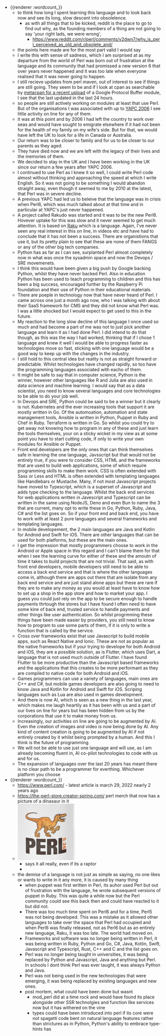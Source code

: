 - {{renderer :wordcount_}}
	- to think how long I spent learning this language and to look back now and see its long, slow descent into obsolelence.
		- as with all things that to be kicked, reddit is the place to go to find out why, as the founding members of a thing are not going to say 'your right lads, we were wrong',
			- https://www.reddit.com/r/perl/comments/v2dwn7/why_is_perl_perceived_as_old_and_obsolete_and/
	- the points here made are for the most part valid I would say
	- I write this with sense of sadness, which I am surprised at as my departure from the world of Perl was born out of frustration at the language and its community that had promissed a new version 6 that over years never happened and it was too late when everyone realised that it was never going to happen.
	- I still recieve updates from perl maven, out of interest to see if things are still going. They seem to be and if I look at cpan as searchable by [metacpan for a recent upload](https://metacpan.org/release/MBARBON/Google-ProtocolBuffers-Dynamic-0.42_04) of a Google Protocol Buffer module, I see that the last updated in the last 24 hours.
	- so people are still actively working on modules at least that use Perl. But of the organisations I was associated with up to [YAPC 2006](http://www.yapceurope.org/2006/user/item/1.html) I see little activity on line for any of them.
	- it was at this point and by 2006 I had left the country to work over seas and would have sought to emigrate elsewhere if it had not been for the health of my family on my wife's side. But for that, we would have left the UK to look for a life in Canada or Australia.
	- Our return was to be closer to family and for us to be closer to our parents as they aged.
	- They have died now and we are left with the legacy of their lives and the memories of them.
	- We decided to stay in the UK and I have been working in the UK since our return a few years after YAPC 2006.
	- I continued to use Perl as I knew it so well, I could write Perl code almost without thinking and approaching the speed at which I write English. So it was not going to be something I would abandon straight away, even though it seemed to me by 2010 at the latest, that Perl was in severe decline.
	- A previous YAPC had led us to beleive that the language was in crisis when Perl6, which was much talked about at that time and in particular at YAPC's just never happened.
	- A project called Rakudo was started and it was to be the new Perl6. Hovever uptake for this was slow and it never seemed to get much attention. It is based on [Raku](https://raku.org/) which is a language. Again, I've never seen any real interest in this on line, in videos etc and have had to conclude that it has not been a success. There are organistions that use it, but its pretty plain to see that these are none of them FANGS or any of the other big tech companies.
	- Python has as far as I can see, surplanted Perl almost completely now in what was once the sysadmin space and now the Devops / SRE movemenets.
	- I think this would have been given a big push by Google backing Python, whilst they have never backed Perl. Also in education Python has been used to teach programming to children and this has been a big success, encouraged further by the Raspberry Pi foundation and their use of Python in their educational materials.
	- There are poeple in technology now that have never heard of Perl. I came across one just a month ago now, who I was talking with about their SaaS framework for CMS and they did not know what Perl was. I was a little shocked but I would expect to get used to this in the future.
	- My reaction to the long slow decline of this language I once used so much and had become a part of me was not to just pick another language and learn it as I had done Perl. I did intend to do that though, as this was the way I had worked, thinking that if I chose 1 language and knew it well I would be able to progress faster as technologies move so fast, sticking with one language would be a good way to keep up with the changes in the industry.
	- I still hold to this central idea but reality is not as straight forward or predictable. Whilst technologies have changed rapidly, so too have the programming languages associated with eacho of them.
	- It might be safe to say that in computer science, Python is the winner, however other languages like R and Julia are also used in data science and machine learning. I would say that as a data scientist, you need to know several languages and core technologies to be able to do your job well.
	- In Devops and SRE, Python could be said to be a winner but it clearly is not. Kubernetes and the ever increasing tools that support it are mostly written in Go. Of the automoation, automation and state management tools, Ansible is written in Python, Puppet in Ruby and Chef in Ruby. Terraform is written in Go. So whilst you could try to get away not knowing how to program in any of these and just learn the tools themselves, your on a sticky wicket in my view as at some point you have to start cutting code, if only to write your own modules for Ansible or Puppet.
	- Front end developers are the only ones that can think themselves safe in learning the one language, Javsscript but that would not be entirely true, if you were to consider CSS, HTML and the frameworks that are used to build web applications, some of which require programming skills to make them work. CSS is often extended with Sass or Less and HTML is often extended with templating languages like Handlebars or Mustache. Many, if not most Javascript projects have moved to Typescript, which is a superset of Javascript and adds type checking to the language. Whilst the back end services for web applications written in Javescript and Typescript can be written in the same using NodeJS, Deno and even Bun to name the 3 that are current, many opt to write these in Go, Python, Ruby, Java, C# and the list goes on. So if your front end and back end, you have to work with at least 2 pure languages and several frameworks and templating languages.
	- In mobile developement, the 2 main languages are Java and Kotlin for Android and Swift for iOS. There are other languages that can be used for both platforms, but these are the main ones.
	- I get the impression that mostly programmers choose to work in the Android or Apple space in this regard and I can't blame them for that when I see the learning curve for either of these and the amoutn of time it takes to build projects that are not trivial. That said, as with front end developers, mobile developers still need to be able to access a back end service and that is where the other languages come in, although there are apps out there that are isolate from any back end service and are just stand alone apps but these are rare if they are to make any money as you would at least have to know how to set up a shop in the app store and how to market your app. I guess you could just rely on the app to be secure enough to handle payments thrtough the stores but I have found I often need to have some kine of back end, trusted service to handle payments and other things like user authentication. So whilst progrmming these things have been made easier by providers, you still need to know how to program to use some parts of them, if it is only to write a function that is called by the service.
	- Cross over frameworks exist that use Javascript to build mobile apps, such as React Native and Ionic. These are not as popular as the native frameworks but if your trying to develope for both Android and iOS, they are a possible solution, as is Flutter, which uses Dart, a language that is not used much outside of Flutter. I have found Flutter to be more productive than the Javascript based frameworks and the applicaitons that this creates to be more performant as they are compiled to native code for both Android and iOS.
	- Games programmers can use a variety of languages, main ones are C++ and C#, but mobile games developers are also going to need to know Java and Kotlin for Android and Swift for iOS. Scriping languages such as Lua are also used in games development.
	- And there is now AI, which is seen as a new thing in the last year, which makes me laugh heartily as it has been with us and a part of our lives on line for years but has been hidden from us by the corporations that use it to make money from us.
	- Increasingly, our activities on line are going to be augmented by AI. Even the creation of images and video is now being done by AI. Any kind of content creation is going to be augmented by AI if not entirely created by it whilst being prompted by a human. And this I think is the future of programming.
	- We will not be able to use just one language and will use, as I am already becoming fluent in, AI co-pilot technologies to code with us and for us.
	- The expansion of languages over the last 20 years has meant there is no clear path to be a programmer for everthing. Whichever platform you choose
- {{renderer :wordcount_}}
	- https://www.perl.com/ - latest article is march 29, 2022 nearly 2 years ago
	- https://the-perl-store.creator-spring.com/ perl merch that now has a picture of a dinasaur in it
	- ![image.png](../assets/image_1700137737510_0.png)
		- says it all really, even if its a raptor
		-
	- the demise of a language is not just as simple as saying, no one likes or wants to write in it any more, it is caused by many thing
		- when puppet was first written in Perl, its auhor used Perl but out of frustration with the language, he wrote subsequent versions of puppet in Ruby. This was quite a while now but the Perl community could see this back then and could have reacted to it but did not.
		- There was too much time spent on Perl6 and for a time, Perl5 was not being developed. This was a mistake as it allowed other languages to take over the space that Perl had occupied and when Perl6 was finally released, not as Perl6 but as an entirely new language, Raku, it was too late. The world had moved on.
		- Frameworks and software was no longer being written in Perl, it was being written in Ruby, Python and Go, C#, Java, Kotlin, Swift, Javascript and Typescript, Rust, C++ and C and the list goes on.
		- Perl was no longer being taught in universities, it was being replaced by Python and Javascript, Java and anything but Perl. In schools I dont think Perl was ever taught, it was always Python and Java.
		- Perl was not being used in the new technologies that were emerging, it was being replaced by existing languages and new ones.
		- post mortem, what could have been done but wasnt
			- mod_perl did at a time rock and would have found its place alongside other SSR technolgies and function like services now but it has withered on the vine
			- types could have been introduced into perl if its core were not spagetti code bent on natural language features rather than strictures as in Python, Python's ability to embrace type-hints has